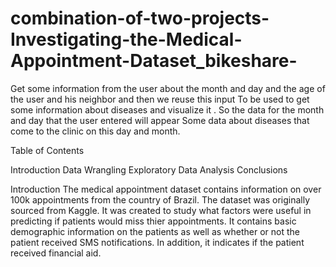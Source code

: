# combination-of-two-projects-Investigating-the-Medical-Appointment-Dataset_bikeshare-
 Get some information from the user about the month and day  and the age of the user and his neighbor and then we reuse this input To be used to get some information about diseases and visualize it . So the data for the month and day that the user entered will appear Some data about diseases that come to the clinic on this day and month.

Table of Contents

Introduction Data Wrangling Exploratory Data Analysis Conclusions

Introduction The medical appointment dataset contains information on over 100k appointments from the country of Brazil. The dataset was originally sourced from Kaggle. It was created to study what factors were useful in predicting if patients would miss thier appointments. It contains basic demographic information on the patients as well as whether or not the patient received SMS notifications. In addition, it indicates if the patient received financial aid.
